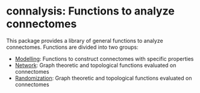 # connalysis: Functions to analyze connectomes

This package provides a library of general functions to analyze connectomes. Functions are divided into two groups:

* [Modelling](modelling.md): Functions to construct connectomes with specific properties
* [Network](network.md): Graph theoretic and topological functions evaluated on connectomes
* [Randomization](randomization.md): Graph theoretic and topological functions evaluated on connectomes
